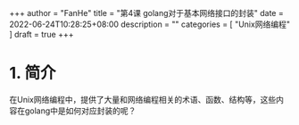 +++
author = "FanHe"
title = "第4课 golang对于基本网络接口的封装"
date = 2022-06-24T10:28:25+08:00
description = ""
categories = [
 "Unix网络编程"
]
draft = true
+++


# 1. 简介 

在Unix网络编程中，提供了大量和网络编程相关的术语、函数、结构等，这些内容在golang中是如何对应封装的呢？


